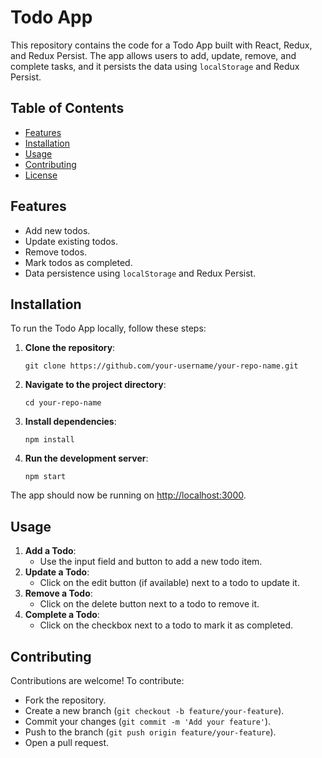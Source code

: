 # Todo App

This repository contains the code for a Todo App built with React, Redux, and Redux Persist. The app allows users to add, update, remove, and complete tasks, and it persists the data using `localStorage` and Redux Persist.

## Table of Contents

- [Features](#features)
- [Installation](#installation)
- [Usage](#usage)
- [Contributing](#contributing)
- [License](#license)

## Features

- Add new todos.
- Update existing todos.
- Remove todos.
- Mark todos as completed.
- Data persistence using `localStorage` and Redux Persist.

## Installation

To run the Todo App locally, follow these steps:

1. **Clone the repository**:

    ```shell
    git clone https://github.com/your-username/your-repo-name.git
    ```

2. **Navigate to the project directory**:

    ```shell
    cd your-repo-name
    ```

3. **Install dependencies**:

    ```shell
    npm install
    ```

4. **Run the development server**:

    ```shell
    npm start
    ```

The app should now be running on [http://localhost:3000](http://localhost:3000).

## Usage

1. **Add a Todo**:
    - Use the input field and button to add a new todo item.
2. **Update a Todo**:
    - Click on the edit button (if available) next to a todo to update it.
3. **Remove a Todo**:
    - Click on the delete button next to a todo to remove it.
4. **Complete a Todo**:
    - Click on the checkbox next to a todo to mark it as completed.

## Contributing

Contributions are welcome! To contribute:

- Fork the repository.
- Create a new branch (`git checkout -b feature/your-feature`).
- Commit your changes (`git commit -m 'Add your feature'`).
- Push to the branch (`git push origin feature/your-feature`).
- Open a pull request.



